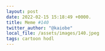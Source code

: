```yaml
---
layout: post
date: 2022-02-15 15:18:49 +0000.
title: Meme #140
twitter_author: "@kaiobe"
local_file: /assets/images/140.jpeg
tags: cartoon hodl
---
```

